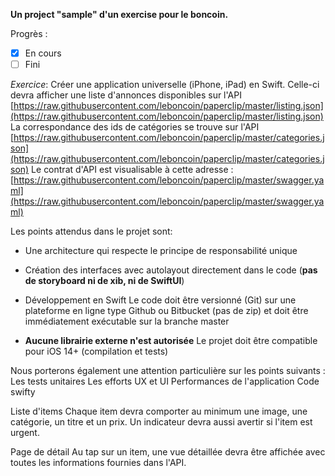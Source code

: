 
**Un project "sample" d'un exercise pour le boncoin.**

Progrès :

 - [x] En cours
 - [ ] Fini

*Exercice*:
Créer une application universelle (iPhone, iPad) en Swift. Celle-ci devra afficher une liste d'annonces disponibles sur l'API  [https://raw.githubusercontent.com/leboncoin/paperclip/master/listing.json](https://raw.githubusercontent.com/leboncoin/paperclip/master/listing.json)  La correspondance des ids de catégories se trouve sur l'API  [https://raw.githubusercontent.com/leboncoin/paperclip/master/categories.json](https://raw.githubusercontent.com/leboncoin/paperclip/master/categories.json)  Le contrat d'API est visualisable à cette adresse :  [https://raw.githubusercontent.com/leboncoin/paperclip/master/swagger.yaml](https://raw.githubusercontent.com/leboncoin/paperclip/master/swagger.yaml)

Les points attendus dans le projet sont:

 - Une architecture qui respecte le principe de responsabilité unique

 - Création des interfaces avec autolayout directement dans le code (**pas de storyboard ni de xib, ni de SwiftUI**)

 - Développement en Swift Le code doit être versionné (Git) sur une plateforme en ligne type Github ou Bitbucket (pas de zip) et doit être immédiatement exécutable sur la branche master

 - **Aucune librairie externe n'est autorisée** Le projet doit être compatible pour iOS 14+ (compilation et tests)

Nous porterons également une attention particulière sur les points suivants : Les tests unitaires Les efforts UX et UI Performances de l'application Code swifty

Liste d'items Chaque item devra comporter au minimum une image, une catégorie, un titre et un prix. Un indicateur devra aussi avertir si l'item est urgent.

Page de détail Au tap sur un item, une vue détaillée devra être affichée avec toutes les informations fournies dans l'API.
